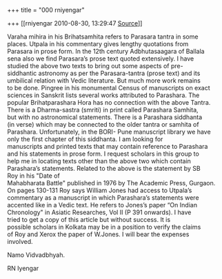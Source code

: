 +++
title = "000 rniyengar"

+++
[[rniyengar	2010-08-30, 13:29:47 [Source](https://groups.google.com/g/bvparishat/c/0UBqplvqM-4)]]



Varaha mihira in his Brihatsamhita refers to Parasara tantra in some  
places. Utpala in his commentary gives lengthy quotations from  
Parasara in prose form. In the 12th century Adbhutasaagara of Ballala  
sena also we find Parasara’s prose text quoted extensively. I have  
studied the above two texts to bring out some aspects of pre-  
siddhantic astronomy as per the Parasara-tantra (prose text) and its  
umbilical relation with Vedic literature. But much more work remains  
to be done. Pingree in his monumental Census of manuscripts on exact  
sciences in Sanskrit lists several works attributed to Parashara. The  
popular Brihatparashara Hora has no connection with the above Tantra.  
There is a Dharma-sastra (smriti) in print called Parashara Samhita,  
but with no astronomical statements. There is a Parashara siddhanta  
(in verse) which may be connected to the older tantra or samhita of  
Parashara. Unfortunately, in the BORI- Pune manuscript library we have  
only the first chapter of this siddhanta. I am looking for  
manuscripts and printed texts that may contain reference to Parashara  
and his statements in prose form. I request scholars in this group to  
help me in locating texts other than the above two which contain  
Parashara’s statements. Related to the above is the statement by SB  
Roy in his "Date of  
Mahabharata Battle" published in 1976 by The Academic Press, Gurgaon.  
On pages 130-131 Roy says William Jones had access to Utpala’s  
commentary as a manuscript in which Parashara’s statements were  
accented like in a Vedic text. He refers to Jones’s paper “On Indian  
Chronology" in Asiatic Researches, Vol II (P 391 onwards). I have  
tried to get a copy of this article but without success. It is  
possible scholars in Kolkata may be in a position to verify the claims  
of Roy and Xerox the paper of W.Jones. I will bear the expenses  
involved.  
  
Namo Vidvadbhyah.  
  
RN Iyengar

